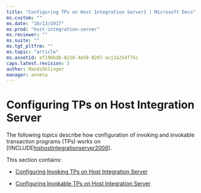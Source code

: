 ```yaml
---
title: "Configuring TPs on Host Integration Server1 | Microsoft Docs"
ms.custom: ""
ms.date: "10/13/2017"
ms.prod: "host-integration-server"
ms.reviewer: ""
ms.suite: ""
ms.tgt_pltfrm: ""
ms.topic: "article"
ms.assetid: ef196bdb-0218-4e58-8207-ac13a254f75c
caps.latest.revision: 3
author: MandiOhlinger
manager: anneta
---
```

# Configuring TPs on Host Integration Server
The following topics describe how configuration of invoking and invokable transaction programs (TPs) works on [!INCLUDE[hishostintegrationserver2009](../core/includes/hishostintegrationserver2009-md.md)].  
  
 This section contains:  
  
-   [Configuring Invoking TPs on Host Integration Server](../core/configuring-invoking-tps-on-host-integration-server.md)  
  
-   [Configuring Invokable TPs on Host Integration Server](../core/configuring-invokable-tps-on-host-integration-server.md)
